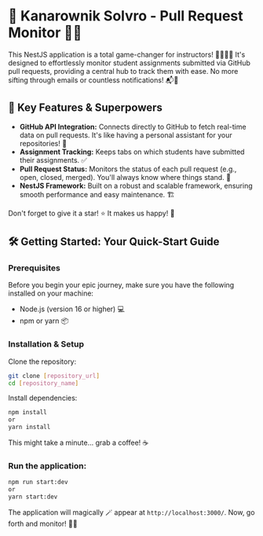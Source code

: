 # 🧠 Kanarownik Solvro - Pull Request Monitor 🚀✨
This NestJS application is a total game-changer for instructors! 👨‍🏫👩‍🏫 It's designed to effortlessly monitor student assignments submitted via GitHub pull requests, providing a central hub to track them with ease. No more sifting through emails or countless notifications! 📬🚫

## 🌟 Key Features & Superpowers
- **GitHub API Integration:** Connects directly to GitHub to fetch real-time data on pull requests. It's like having a personal assistant for your repositories! 🤖
- **Assignment Tracking:** Keeps tabs on which students have submitted their assignments. ✅
- **Pull Request Status:** Monitors the status of each pull request (e.g., open, closed, merged). You'll always know where things stand. 👀
- **NestJS Framework:** Built on a robust and scalable framework, ensuring smooth performance and easy maintenance. 🏗️

Don't forget to give it a star! ⭐ It makes us happy! 💖

## 🛠️ Getting Started: Your Quick-Start Guide
### Prerequisites
Before you begin your epic journey, make sure you have the following installed on your machine:

- Node.js (version 16 or higher) 💻
- npm or yarn 📦

### Installation & Setup
Clone the repository:

```Bash
git clone [repository_url]
cd [repository_name]
```

Install dependencies:

```Bash
npm install
or
yarn install
```

This might take a minute... grab a coffee! ☕


### Run the application:

```Bash
npm run start:dev
or
yarn start:dev
```

The application will magically 🪄 appear at `http://localhost:3000/`. Now, go forth and monitor! 🚀🎉
